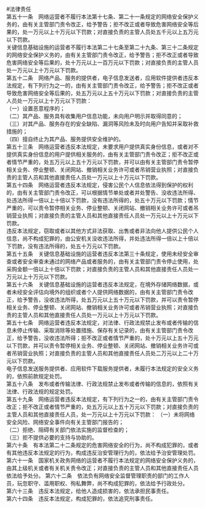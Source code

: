 #法律责任<br/>
第五十一条　网络运营者不履行本法第十七条、第二十一条规定的网络安全保护义务的，由有关主管部门责令改正，给予警告；拒不改正或者导致危害网络安全等后果的，处一万元以上十万元以下罚款；对直接负责的主管人员处五千元以上五万元以下罚款。<br/>
关键信息基础设施的运营者不履行本法第二十七条至第二十九条、第三十二条规定的网络安全保护义务的，由有关主管部门责令改正，给予警告；拒不改正或者导致危害网络安全等后果的，处十万元以上一百万元以下罚款；对直接负责的主管人员处一万元以上十万元以下罚款。<br/>
第五十二条　网络产品、服务的提供者，电子信息发送者，应用软件提供者违反本法规定，有下列行为之一的，由有关主管部门责令改正，给予警告；拒不改正或者导致危害网络安全等后果的，处五万元以上五十万元以下罚款；对直接负责的主管人员处一万元以上十万元以下罚款：<br/>
（一）设置恶意程序的；<br/>
（二）其产品、服务具有收集用户信息功能，未向用户明示并取得同意的；<br/>
（三）对其产品、服务存在的安全缺陷、漏洞等风险未及时向用户告知并采取补救措施的；<br/>
（四）擅自终止为其产品、服务提供安全维护的。<br/>
第五十三条　网络运营者违反本法规定，未要求用户提供真实身份信息，或者对不提供真实身份信息的用户提供相关服务的，由有关主管部门责令改正；拒不改正或者情节严重的，处五万元以上五十万元以下罚款，并可以由有关主管部门责令暂停相关业务、停业整顿、关闭网站、撤销相关业务许可或者吊销营业执照；对直接负责的主管人员和其他直接责任人员处一万元以上十万元以下罚款。<br/>
第五十四条　网络运营者违反本法规定，侵害公民个人信息依法得到保护的权利的，由有关主管部门责令改正，可以根据情节单处或者并处警告、没收违法所得、处违法所得一倍以上十倍以下罚款，没有违法所得的，处五十万元以下罚款；情节严重的，可以责令暂停相关业务、停业整顿、关闭网站、撤销相关业务许可或者吊销营业执照；对直接负责的主管人员和其他直接责任人员处一万元以上十万元以下罚款。<br/>
违反本法规定，窃取或者以其他方式非法获取、出售或者非法向他人提供公民个人信息，尚不构成犯罪的，由公安机关没收违法所得，并处违法所得一倍以上十倍以下罚款，没有违法所得的，处五十万元以下罚款。<br/>
第五十五条　关键信息基础设施的运营者违反本法第三十条规定，使用未经安全审查或者安全审查未通过的网络产品或者服务的，由有关主管部门责令停止使用，处采购金额一倍以上十倍以下罚款；对直接负责的主管人员和其他直接责任人员处一万元以上十万元以下罚款。<br/>
第五十六条　关键信息基础设施的运营者违反本法规定，在境外存储网络数据，或者未经安全评估向境外的组织或者个人提供网络数据的，由有关主管部门责令改正，给予警告，没收违法所得，处五万元以上五十万元以下罚款，并可以责令暂停相关业务、停业整顿、关闭网站、撤销相关业务许可或者吊销营业执照；对直接负责的主管人员和其他直接责任人员处一万元以上十万元以下罚款。<br/>
第五十七条　网络运营者违反本法规定，对法律、行政法规禁止发布或者传输的信息未停止传输、采取消除等处置措施、保存有关记录的，由有关主管部门责令改正，给予警告，没收违法所得；拒不改正或者情节严重的，处十万元以上五十万元以下罚款，并可以责令暂停相关业务、停业整顿、关闭网站、撤销相关业务许可或者吊销营业执照；对直接负责的主管人员和其他直接责任人员处二万元以上二十万元以下罚款。<br/>
电子信息发送服务提供者、应用软件下载服务提供者，未履行本法规定的安全义务的，依照前款规定处罚。<br/>
第五十八条　发布或者传输法律、行政法规禁止发布或者传输的信息的，依照有关法律、行政法规的规定处罚。<br/>
第五十九条　网络运营者违反本法规定，有下列行为之一的，由有关主管部门责令改正；拒不改正或者情节严重的，处五万元以上五十万元以下罚款；对直接负责的主管人员和其他直接责任人员，处一万元以上十万元以下罚款：
（一）未将网络安全风险、网络安全事件向有关主管部门报告的；<br/>
（二）拒绝、阻碍有关部门依法实施的监督检查的；<br/>
（三）拒不提供必要的支持与协助的。<br/>
第六十条　有本法第二十二条规定的危害网络安全的行为，尚不构成犯罪的，或者有其他违反本法规定的行为，构成违反治安管理行为的，依法给予治安管理处罚。<br/>
第六十一条　国家机关政务网络的运营者不履行本法规定的网络安全保护义务的，由其上级机关或者有关机关责令改正；对直接负责的主管人员和其他直接责任人员依法给予处分。
第六十二条　依法负有网络安全监督管理职责的部门的工作人员，玩忽职守、滥用职权、徇私舞弊，尚不构成犯罪的，依法给予行政处分。<br/>
第六十三条　违反本法规定，给他人造成损害的，依法承担民事责任。<br/>
第六十四条　违反本法规定，构成犯罪的，依法追究刑事责任。<br/>

